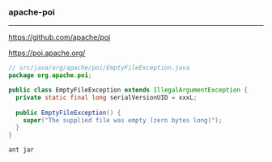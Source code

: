 ### apache-poi
---
https://github.com/apache/poi

https://poi.apache.org/

```java
// src/java/org/apache/poi/EmptyFileException.java
package org.apache.poi;

public class EmptyFileException extends IllegalArgumentException {
  private static final long serialVersionUID = xxxL;
  
  public EmptyFileException() {
    super("The supplied file was empty (zero bytes long)");
  }
}
```

```sh
ant jar
```

```
```
